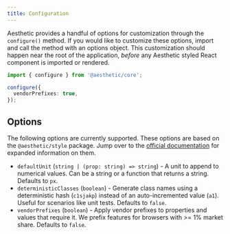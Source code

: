 ```yaml
---
title: Configuration
---
```


Aesthetic provides a handful of options for customization through the `configure()` method. If you
would like to customize these options, import and call the method with an options object. This
customization should happen near the root of the application, _before_ any Aesthetic styled React
component is imported or rendered.

```ts title="setup.ts"
import { configure } from '@aesthetic/core';

configure({
  vendorPrefixes: true,
});
```

## Options

The following options are currently supported. These options are based on the `@aesthetic/style`
package. Jump over to the [official documentation](../packages/style/options.md) for expanded
information on them.

- `defaultUnit` (`string | (prop: string) => string`) - A unit to append to numerical values. Can be
  a string or a function that returns a string. Defaults to `px`.
- `deterministicClasses` (`boolean`) - Generate class names using a deterministic hash (`c1sjakp`)
  instead of an auto-incremented value (`a1`). Useful for scenarios like unit tests. Defaults to
  `false`.
- `vendorPrefixes` (`boolean`) - Apply vendor prefixes to properties and values that require it. We
  prefix features for browsers with >= 1% market share. Defaults to `false`.
